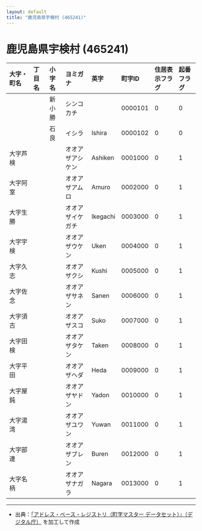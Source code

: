 ```yaml
---
layout: default
title: "鹿児島県宇検村 (465241)"
---
```


# 鹿児島県宇検村 (465241)

| 大字・町名 | 丁目名 | 小字名 | ヨミガナ | 英字 | 町字ID | 住居表示フラグ | 起番フラグ |
|:---|:---|:---|:---|:---|:---|:---|:---|
|  |  | 新小勝 | シンコカチ |  | 0000101 | 0 | 0 |
|  |  | 石良 | イシラ | Ishira | 0000102 | 0 | 0 |
| 大字芦検 |  |  | オオアザアシケン | Ashiken | 0001000 | 0 | 1 |
| 大字阿室 |  |  | オオアザアムロ | Amuro | 0002000 | 0 | 1 |
| 大字生勝 |  |  | オオアザイケガチ | Ikegachi | 0003000 | 0 | 1 |
| 大字宇検 |  |  | オオアザウケン | Uken | 0004000 | 0 | 1 |
| 大字久志 |  |  | オオアザクシ | Kushi | 0005000 | 0 | 1 |
| 大字佐念 |  |  | オオアザサネン | Sanen | 0006000 | 0 | 1 |
| 大字須古 |  |  | オオアザスコ | Suko | 0007000 | 0 | 1 |
| 大字田検 |  |  | オオアザタケン | Taken | 0008000 | 0 | 1 |
| 大字平田 |  |  | オオアザヘダ | Heda | 0009000 | 0 | 1 |
| 大字屋鈍 |  |  | オオアザヤドン | Yadon | 0010000 | 0 | 1 |
| 大字湯湾 |  |  | オオアザユワン | Yuwan | 0011000 | 0 | 1 |
| 大字部連 |  |  | オオアザブレン | Buren | 0012000 | 0 | 1 |
| 大字名柄 |  |  | オオアザナガラ | Nagara | 0013000 | 0 | 1 |

---

- 出典：[「アドレス・ベース・レジストリ（町字マスター データセット）』（デジタル庁）](https://www.digital.go.jp/policies/base_registry_address/) を加工して作成